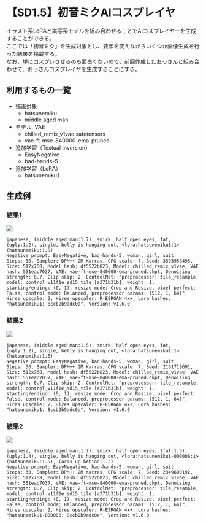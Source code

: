 # 【SD1.5】初音ミクAIコスプレイヤ
イラスト系LoRAと実写系モデルを組み合わせることでAIコスプレイヤーを生成することができる。  
ここでは「初音ミク」を生成対象とし、要素を変えながらいくつか画像生成を行った結果を掲載する。  
なお、単にコスプレさせるのも面白くないので、前回作成したおっさんと組み合わせて、おっさんコスプレイヤを生成することにする。  

## 利用するもの一覧
- 描画対象
    - hatsunemiku
    - middle aged man
- モデル, VAE
    - chilled_remix_v1vae.safetensors
    - vae-ft-mse-840000-ema-pruned
- 追加学習（Textual Inversion）
    - EasyNegative
    - bad-hands-5
- 追加学習（LoRA）
    - hatsunemiku1

## 生成例

### 結果1
![](20231010-123806-363035-3593958495.png)

<!-- ![](20231010-123709-687031-3593958495.png) -->

```
japanese, (middle aged man:1.7), smirk, half open eyes, fat, (ugly:1.2), single, belly is hanging out, <lora:hatsunemiku1:1> (hatsunemiku:1.5)
Negative prompt: EasyNegative, bad-hands-5, woman, girl, suit
Steps: 30, Sampler: DPM++ 2M Karras, CFG scale: 7, Seed: 3593958495, Size: 512x768, Model hash: df5522b823, Model: chilled_remix_v1vae, VAE hash: 551eac7037, VAE: vae-ft-mse-840000-ema-pruned.ckpt, Denoising strength: 0.7, Clip skip: 2, ControlNet: "preprocessor: tile_resample, model: control_v11f1e_sd15_tile [a371b31b], weight: 1, starting/ending: (0, 1), resize mode: Crop and Resize, pixel perfect: False, control mode: Balanced, preprocessor params: (512, 1, 64)", Hires upscale: 2, Hires upscaler: R-ESRGAN 4x+, Lora hashes: "hatsunemiku1: 8ccb2b9adc0a", Version: v1.6.0
```

### 結果2
![](20231010-122702-291365-2161719691.png)

<!-- ![](20231010-122548-448958-2161719691.png) -->
```
japanese, (middle aged man:1.5), smirk, half open eyes, fat, (ugly:1.2), single, belly is hanging out, <lora:hatsunemiku1:1> (hatsunemiku:1.5)
Negative prompt: EasyNegative, bad-hands-5, woman, girl, suit
Steps: 30, Sampler: DPM++ 2M Karras, CFG scale: 7, Seed: 2161719691, Size: 512x768, Model hash: df5522b823, Model: chilled_remix_v1vae, VAE hash: 551eac7037, VAE: vae-ft-mse-840000-ema-pruned.ckpt, Denoising strength: 0.7, Clip skip: 2, ControlNet: "preprocessor: tile_resample, model: control_v11f1e_sd15_tile [a371b31b], weight: 1, starting/ending: (0, 1), resize mode: Crop and Resize, pixel perfect: False, control mode: Balanced, preprocessor params: (512, 1, 64)", Hires upscale: 2, Hires upscaler: R-ESRGAN 4x+, Lora hashes: "hatsunemiku1: 8ccb2b9adc0a", Version: v1.6.0
```

### 結果2
![](20231010-125947-326492-2349600192.png)

```
japanese, (middle aged man:1.7), smirk, half open eyes, (fat:1.5), (ugly:1.4), single, belly is hanging out, <lora:hatsunemiku1-000006:1> (hatsunemiku:1.5), (arms up behind:1.3)
Negative prompt: EasyNegative, bad-hands-5, woman, girl, suit
Steps: 30, Sampler: DPM++ 2M Karras, CFG scale: 7, Seed: 2349600192, Size: 512x768, Model hash: df5522b823, Model: chilled_remix_v1vae, VAE hash: 551eac7037, VAE: vae-ft-mse-840000-ema-pruned.ckpt, Denoising strength: 0.7, Clip skip: 2, ControlNet: "preprocessor: tile_resample, model: control_v11f1e_sd15_tile [a371b31b], weight: 1, starting/ending: (0, 1), resize mode: Crop and Resize, pixel perfect: False, control mode: Balanced, preprocessor params: (512, 1, 64)", Hires upscale: 2, Hires upscaler: R-ESRGAN 4x+, Lora hashes: "hatsunemiku1-000006: 8ccb2b9adc0a", Version: v1.6.0
```